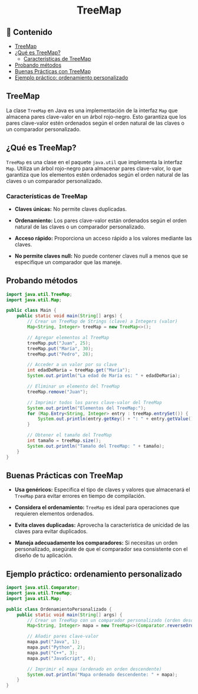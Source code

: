 <h1 align="center">TreeMap </h1>

<h2>📑 Contenido</h2>

- [TreeMap](#treemap)
- [¿Qué es TreeMap?](#qué-es-treemap)
  - [Características de TreeMap](#características-de-treemap)
- [Probando métodos](#probando-métodos)
- [Buenas Prácticas con TreeMap](#buenas-prácticas-con-treemap)
- [Ejemplo práctico: ordenamiento personalizado](#ejemplo-práctico-ordenamiento-personalizado)

## TreeMap

La clase `TreeMap` en Java es una implementación de la interfaz `Map` que almacena pares clave-valor en un árbol rojo-negro. Esto garantiza que los pares clave-valor estén ordenados según el orden natural de las claves o un comparador personalizado.

## ¿Qué es TreeMap?

`TreeMap` es una clase en el paquete `java.util` que implementa la interfaz `Map`. Utiliza un árbol rojo-negro para almacenar pares clave-valor, lo que garantiza que los elementos estén ordenados según el orden natural de las claves o un comparador personalizado.

### Características de TreeMap

- **Claves únicas:** No permite claves duplicadas.

- **Ordenamiento:** Los pares clave-valor están ordenados según el orden natural de las claves o un comparador personalizado.

- **Acceso rápido:** Proporciona un acceso rápido a los valores mediante las claves.

- **No permite claves null:** No puede contener claves null a menos que se especifique un comparador que las maneje.

## Probando métodos

```java
import java.util.TreeMap;
import java.util.Map;

public class Main {
    public static void main(String[] args) {
        // Crear un TreeMap de Strings (clave) a Integers (valor)
        Map<String, Integer> treeMap = new TreeMap<>();

        // Agregar elementos al TreeMap
        treeMap.put("Juan", 25);
        treeMap.put("María", 30);
        treeMap.put("Pedro", 28);

        // Acceder a un valor por su clave
        int edadDeMaria = treeMap.get("María");
        System.out.println("La edad de María es: " + edadDeMaria);

        // Eliminar un elemento del TreeMap
        treeMap.remove("Juan");

        // Imprimir todos los pares clave-valor del TreeMap
        System.out.println("Elementos del TreeMap:");
        for (Map.Entry<String, Integer> entry : treeMap.entrySet()) {
            System.out.println(entry.getKey() + ": " + entry.getValue());
        }

        // Obtener el tamaño del TreeMap
        int tamaño = treeMap.size();
        System.out.println("Tamaño del TreeMap: " + tamaño);
    }
}
```

## Buenas Prácticas con TreeMap

- **Usa genéricos:** Especifica el tipo de claves y valores que almacenará el `TreeMap` para evitar errores en tiempo de compilación.

- **Considera el ordenamiento:** `TreeMap` es ideal para operaciones que requieren elementos ordenados.

- **Evita claves duplicadas:** Aprovecha la característica de unicidad de las claves para evitar duplicados.

- **Maneja adecuadamente los comparadores:** Si necesitas un orden personalizado, asegúrate de que el comparador sea consistente con el diseño de tu aplicación.

## Ejemplo práctico: ordenamiento personalizado

```java
import java.util.Comparator;
import java.util.TreeMap;
import java.util.Map;

public class OrdenamientoPersonalizado {
    public static void main(String[] args) {
        // Crear un TreeMap con un comparador personalizado (orden descendente)
        Map<String, Integer> mapa = new TreeMap<>(Comparator.reverseOrder());

        // Añadir pares clave-valor
        mapa.put("Java", 1);
        mapa.put("Python", 2);
        mapa.put("C++", 3);
        mapa.put("JavaScript", 4);

        // Imprimir el mapa (ordenado en orden descendente)
        System.out.println("Mapa ordenado descendente: " + mapa);
    }
}
```
